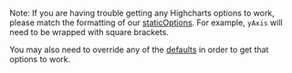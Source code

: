 Note: If you are having trouble getting any Highcharts options to work, please match the formatting of our [staticOptions](https://github.com/powerhome/playbook/blob/master/playbook/app/pb_kits/playbook/pb_bar_graph/_bar_graph.tsx#L85-L141). For example, `yAxis` will need to be wrapped with square brackets.

You may also need to override any of the [defaults](https://github.com/powerhome/playbook/blob/master/playbook/app/pb_kits/playbook/pb_bar_graph/_bar_graph.tsx#L45-L73) in order to get that options to work.